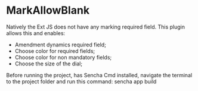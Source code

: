 MarkAllowBlank
==============
Natively the Ext JS does not have any marking required field. This plugin allows this and enables:
- Amendment dynamics required field;
- Choose color for required fields;
- Choose color for non mandatory fields;
- Choose the size of the dial;

Before running the project, has Sencha Cmd installed, navigate the terminal to the project folder and run this command: sencha app build
